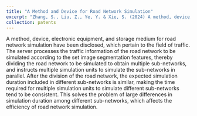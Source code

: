 ```yaml
---
title: "A Method and Device for Road Network Simulation"
excerpt: "Zhang, S., Liu, Z., Ye, Y. & Xie, S. (2024) A method, device, electronic equipment, and storage medium for road network simulation. Publication No.: CN118194480A, June 14, 2024."
collection: patents
---
```

A method, device, electronic equipment, and storage medium for road network simulation have been disclosed, which pertain to the field of traffic. The server processes the traffic information of the road network to be simulated according to the set image segmentation features, thereby dividing the road network to be simulated to obtain multiple sub-networks, and instructs multiple simulation units to simulate the sub-networks in parallel. After the division of the road network, the expected simulation duration included in different sub-networks is similar, making the time required for multiple simulation units to simulate different sub-networks tend to be consistent. This solves the problem of large differences in simulation duration among different sub-networks, which affects the efficiency of road network simulation.
